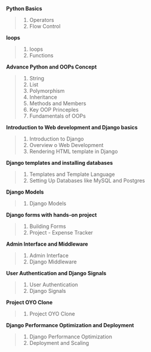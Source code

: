 **Python Basics**
> 1. Operators
> 2. Flow Control

**loops**
> 1. loops
> 2. Functions

**Advance Python and OOPs Concept**
> 1. String
> 2. List
> 3. Polymorphism
> 4. Inheritance
> 5. Methods and Members
> 6. Key OOP Princeples
> 7. Fundamentals of OOPs

**Introduction to Web development and Django basics**
> 1. Introduction to Django
> 2. Overview o Web Development
> 3. Rendering HTML template in Django

**Django templates and installing databases**
> 1. Templates and Template Language
> 2. Setting Up Databases like MySQL and Postgres

**Django Models**
> 1. Django Models

**Django forms with hands-on project**
> 1. Building Forms
> 2. Project - Expense Tracker

**Admin Interface and Middleware**
> 1. Admin Interface
> 2. Django Middleware

**User Authentication and Django Signals**
> 1. User Authentication
> 2. Django Signals

**Project OYO Clone**
> 1. Project OYO Clone

**Django Performance Optimization and Deployment**
> 1. Django Performance Optimization
> 2. Deployment and Scaling















